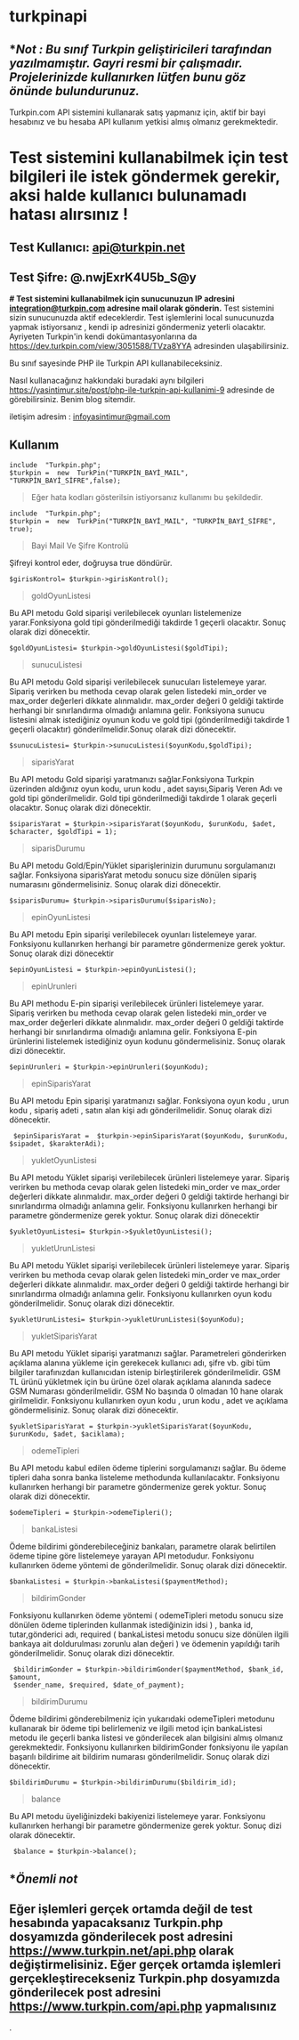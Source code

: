 
# turkpinapi

## ****Not : Bu sınıf Turkpin geliştiricileri tarafından yazılmamıştır. Gayri resmi bir çalışmadır. Projelerinizde kullanırken lütfen bunu göz önünde bulundurunuz.***



Turkpin.com API sistemini kullanarak satış yapmanız için, aktif bir bayi hesabınız ve bu hesaba API kullanım yetkisi almış olmanız gerekmektedir.

# Test sistemini kullanabilmek için test bilgileri ile istek göndermek gerekir, aksi halde kullanıcı bulunamadı hatası alırsınız !

## Test Kullanıcı: api@turkpin.net

## Test Şifre: @.nwjExrK4U5b_S@y
**# Test sistemini kullanabilmek için sunucunuzun IP adresini [integration@turkpin.com](mailto:integration@turkpin.com) adresine mail olarak gönderin.**
Test sistemini sizin sunucunuzda aktif edeceklerdir. Test işlemlerini local sunucunuzda yapmak istiyorsanız , kendi ip adresinizi göndermeniz yeterli olacaktır. Ayriyeten Turkpin'in kendi dokümantasyonlarına da https://dev.turkpin.com/view/3051588/TVza8YYA adresinden ulaşabilirsiniz.

Bu sınıf sayesinde PHP ile Turkpin API kullanabileceksiniz.

Nasıl kullanacağınız hakkındaki buradaki aynı bilgileri
https://yasintimur.site/post/php-ile-turkpin-api-kullanimi-9 adresinde de görebilirsiniz. Benim blog sitemdir.

iletişim adresim : infoyasintimur@gmail.com

## Kullanım

    include  "Turkpin.php";
    $turkpin =  new  TurkPin("TURKPİN_BAYİ_MAIL", "TURKPİN_BAYİ_SİFRE",false);

> Eğer hata kodları gösterilsin istiyorsanız kullanımı bu şekildedir.

    include  "Turkpin.php";
    $turkpin =  new  TurkPin("TURKPİN_BAYİ_MAIL", "TURKPİN_BAYİ_SİFRE", true);

>Bayi Mail Ve Şifre Kontrolü

Şifreyi kontrol eder, doğruysa true döndürür.

    $girisKontrol= $turkpin->girisKontrol();

>goldOyunListesi

Bu API metodu Gold siparişi verilebilecek oyunları listelemenize yarar.Fonksiyona gold tipi gönderilmediği takdirde 1 geçerli olacaktır. Sonuç olarak dizi dönecektir.

    $goldOyunListesi= $turkpin->goldOyunListesi($goldTipi);
    

> sunucuListesi

Bu API metodu Gold siparişi verilebilecek sunucuları listelemeye yarar. Sipariş verirken bu methoda cevap olarak gelen listedeki min_order ve max_order değerleri dikkate alınmalıdır. max_order değeri 0 geldiği taktirde herhangi bir sınırlandırma olmadığı anlamına gelir. Fonksiyona sunucu listesini almak istediğiniz oyunun kodu ve gold tipi (gönderilmediği takdirde 1 geçerli olacaktır) gönderilmelidir.Sonuç olarak dizi dönecektir.

    $sunucuListesi= $turkpin->sunucuListesi($oyunKodu,$goldTipi);

> siparisYarat

Bu API metodu Gold siparişi yaratmanızı sağlar.Fonksiyona Turkpin üzerinden aldığınız oyun kodu, urun kodu , adet sayısı,Sipariş Veren Adı ve gold tipi gönderilmelidir. Gold tipi gönderilmediği takdirde 1 olarak geçerli olacaktır. Sonuç olarak dizi dönecektir.

    $siparisYarat = $turkpin->siparisYarat($oyunKodu, $urunKodu, $adet, $character, $goldTipi = 1);

> siparisDurumu

Bu API metodu Gold/Epin/Yüklet siparişlerinizin durumunu sorgulamanızı sağlar. Fonksiyona siparisYarat metodu sonucu size dönülen sipariş numarasını göndermelisiniz. Sonuç olarak dizi dönecektir.

    $siparisDurumu= $turkpin->siparisDurumu($siparisNo);

>epinOyunListesi

Bu API metodu Epin siparişi verilebilecek oyunları listelemeye yarar. Fonksiyonu kullanırken herhangi bir parametre göndermenize gerek yoktur. Sonuç olarak dizi dönecektir

    $epinOyunListesi = $turkpin->epinOyunListesi();

>epinUrunleri

Bu API methodu E-pin siparişi verilebilecek ürünleri listelemeye yarar. Sipariş verirken bu methoda cevap olarak gelen listedeki min_order ve max_order değerleri dikkate alınmalıdır. max_order değeri 0 geldiği taktirde herhangi bir sınırlandırma olmadığı anlamına gelir. Fonksiyona E-pin ürünlerini listelemek istediğiniz oyun kodunu göndermelisiniz. Sonuç olarak dizi dönecektir.

    $epinUrunleri = $turkpin->epinUrunleri($oyunKodu);
>epinSiparisYarat

Bu API metodu Epin siparişi yaratmanızı sağlar. Fonksiyona oyun kodu , urun kodu , sipariş adeti , satın alan kişi adı gönderilmelidir. Sonuç olarak dizi dönecektir.

     $epinSiparisYarat =  $turkpin->epinSiparisYarat($oyunKodu, $urunKodu, $sipadet, $karakterAdi);

>yukletOyunListesi


Bu API metodu Yüklet siparişi verilebilecek ürünleri listelemeye yarar. Sipariş verirken bu methoda cevap olarak gelen listedeki min_order ve max_order değerleri dikkate alınmalıdır. max_order değeri 0 geldiği taktirde herhangi bir sınırlandırma olmadığı anlamına gelir. Fonksiyonu kullanırken herhangi bir parametre göndermenize gerek yoktur. Sonuç olarak dizi dönecektir
    
    $yukletOyunListesi= $turkpin->$yukletOyunListesi();

>yukletUrunListesi

Bu API metodu Yüklet siparişi verilebilecek ürünleri listelemeye yarar. Sipariş verirken bu methoda cevap olarak gelen listedeki min_order ve max_order değerleri dikkate alınmalıdır. max_order değeri 0 geldiği taktirde herhangi bir sınırlandırma olmadığı anlamına gelir. Fonksiyonu kullanırken oyun kodu gönderilmelidir. Sonuç olarak dizi dönecektir.

    $yukletUrunListesi= $turkpin->yukletUrunListesi($oyunKodu);

>yukletSiparisYarat

Bu API metodu Yüklet siparişi yaratmanızı sağlar. Parametreleri gönderirken açıklama alanına yükleme için gerekecek kullanıcı adı, şifre vb. gibi tüm bilgiler tarafınızdan kullanıcıdan istenip birleştirilerek gönderilmelidir. GSM TL ürünü yükletmek için bu ürüne özel olarak açıklama alanında sadece GSM Numarası gönderilmelidir. GSM No başında 0 olmadan 10 hane olarak girilmelidir. Fonksiyonu kullanırken oyun kodu , urun kodu , adet ve açıklama göndermelisiniz. Sonuç olarak dizi dönecektir.

    $yukletSiparisYarat = $turkpin->yukletSiparisYarat($oyunKodu, $urunKodu, $adet, $aciklama);

>odemeTipleri

Bu API metodu kabul edilen ödeme tiplerini sorgulamanızı sağlar. Bu ödeme tipleri daha sonra banka listeleme methodunda kullanılacaktır. Fonksiyonu kullanırken herhangi bir parametre göndermenize gerek yoktur. Sonuç olarak dizi dönecektir.

    $odemeTipleri = $turkpin->odemeTipleri();
>bankaListesi

Ödeme bildirimi gönderebileceğiniz bankaları, parametre olarak belirtilen ödeme tipine göre listelemeye yarayan API metodudur. Fonksiyonu kullanırken ödeme yöntemi de gönderilmelidir. Sonuç olarak dizi dönecektir.

    $bankaListesi = $turkpin->bankaListesi($paymentMethod);
>bildirimGonder

Fonksiyonu kullanırken ödeme yöntemi ( odemeTipleri metodu sonucu size dönülen ödeme tiplerinden kullanmak istediğinizin idsi ) , banka id, tutar,gönderici adı, required ( bankaListesi metodu sonucu size dönülen ilgili bankaya ait doldurulması zorunlu alan değeri ) ve ödemenin yapıldığı tarih gönderilmelidir.
Sonuç olarak dizi dönecektir.

     $bildirimGonder = $turkpin->bildirimGonder($paymentMethod, $bank_id, $amount, 
     $sender_name, $required, $date_of_payment);

>bildirimDurumu

Ödeme bildirimi gönderebilmeniz için yukarıdaki odemeTipleri metodunu kullanarak bir ödeme tipi belirlemeniz ve ilgili metod için bankaListesi metodu ile geçerli banka listesi ve gönderilecek alan bilgisini almış olmanız gerekmektedir. Fonksiyonu kullanırken bildirimGonder fonksiyonu ile yapılan başarılı bildirime ait bildirim numarası gönderilmelidir. Sonuç olarak dizi dönecektir.

    $bildirimDurumu = $turkpin->bildirimDurumu($bildirim_id);

>balance

Bu API metodu üyeliğinizdeki bakiyenizi listelemeye yarar. Fonksiyonu kullanırken herhangi bir parametre göndermenize gerek yoktur. Sonuç dizi olarak dönecektir.
 

     $balance = $turkpin->balance();


    

## **Önemli not*
## Eğer işlemleri gerçek ortamda değil de test hesabında yapacaksanız Turkpin.php dosyamızda gönderilecek post adresini https://www.turkpin.net/api.php olarak değiştirmelisiniz. Eğer gerçek ortamda işlemleri gerçekleştirecekseniz Turkpin.php dosyamızda gönderilecek post adresini https://www.turkpin.com/api.php yapmalısınız

.
